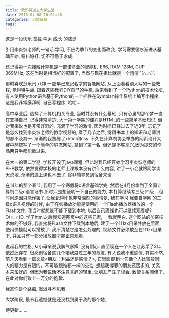 ```yaml
---
title: 致即将逝去大学生活
date: 2015-04-08 16:02:48
categories: 心情日记
tags:
---
```

这是一段快乐 孤独 幸运 成长 的旅途

引用李炎恢老师的一句话:学习, 不应为季节的变化而改变. 学习需要循序渐进从基础开始, 稳扎稳打, 切不可急于求成.

还记得第一次接触计算机是一部诺基亚的智能机-E66, RAM 128M, CUP 369MHz; 这在当时是相当好的配置了, 当然与现在相比就是一个渣渣 `(∩_∩)′.

<!--more-->

那时喜欢逛乐讯 八神 一些早已忘记名字的智能网站, 从上面看看别人写的一些教程, 觉得特牛逼, 跟着这些教程DIY自己的手机. 后来看到了一个Python的技术论坛, 有人使用Python语言基于Python的一个插件在Symbian操作系统上编写小程序, 这是我非常膜拜啊, 自己写程序, 哈哈…

高中毕业后, 选择了计算机相关专业, 当时并没有什么基础, 只有心里的那个梦一直在支持自己. 记得非常清楚, 大一第一学期的课程是HTML的一些简单基础知识, 但对我来说也是非常好奇的, 充满了学习的激情, 因为时间已经过去了近3年, 忘记了是怎么找到李炎恢老师的教学视频的, 看了几节之后, 觉得书本上的知识和老师讲的都不及其一. 渐渐的我熟练了xhtml和css .不久在计算机协会举办的网页设计大赛中熬夜写了一个简单的静态网站, 拿到了第一名. 但还是不够高兴,因为提交的作品两只手都能数过来.

在大一的第二学期, 学校开设了java课程, 但此时我已经开始学习李炎恢老师的PHP教学, 依然觉得学校的老师上课根本没有讲什么内容, 讲了一小会就跟同学谈天说地, 渐渐的连上课也不去了, 除非辅导员到宿舍来请.

在14年的那个春节, 我用了一个寒假将c语言基础学完, 然后在4月份拿到了全国计算机二级c语言证书.那时只是想证明一下自己的能力, 本打算继续考三级 四级 …但时间原因只能作罢了.让我记得印象非常深刻的事情是, 我在学习’我要自学网’的二级c语言视频的时候, 由于在线播放功能是使用的一个Flash播放器播放的一个Flash文件, 我当时就想能不能下载到本地, 以后自己离线也可以继续观看呢? O(∩_∩)O, 学了html之后我知道网页中的这些元素, 一看就明白. 这个网站的加密技术做的不够好, 我直接将Flash文件下载到本地后, 建了一个111zx目录并放在里面, 使用快播就可以播放了. 我不清楚它是怎么处理的, 视频文件必须放至在111zx目录下, 并且只有一部分播放器才能正常观看.

说起我的性格, 从小母亲说我脾气暴躁, 没有耐心. 直至现在一个人在江苏呆了3年依然还存在. 很感谢宿舍这几个陪我度过三年的基友, 有人说我不重感情, 其实不然,前几天看到一篇文章<朋友：利益还是感情？>, 它里面提到一句话个人比较赞同:人的精力是有限的，不可能跟谁都一样的交往. 想起我得罪的朋友还蛮多的, 关系本来蛮好的, 但因为我说话不注意言辞的轻重, 让朋友产生了误会, 致使关系闹僵了, 在此对你们致上一万分的抱歉.

我怨你是个路痴, 迟迟寻不见我.

大学阶段, 最令我遗憾就是还没找到属于我的那个她,

待更新… …